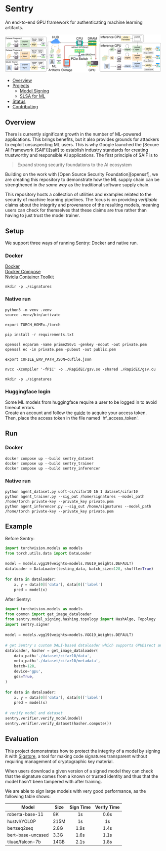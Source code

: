 # Sentry

An end-to-end GPU framework for authenticating machine learning artifacts.



![](sentry.png "Sentry")

<!-- markdown-toc --bullets="-" -i README.md -->

<!-- toc -->

- [Overview](#overview)
- [Projects](#projects)
  - [Model Signing](#model-signing)
  - [SLSA for ML](#slsa-for-ml)
- [Status](#status)
- [Contributing](#contributing)

<!-- tocstop -->

## Overview

There is currently significant growth in the number of ML-powered applications.
This brings benefits, but it also provides grounds for attackers to exploit
unsuspecting ML users. This is why Google launched the [Secure AI Framework
(SAIF)][saif] to establish industry standards for creating trustworthy and
responsible AI applications. The first principle of SAIF is to

> Expand strong security foundations to the AI ecosystem

Building on the work with [Open Source Security Foundation][openssf], we are
creating this repository to demonstrate how the ML supply chain can be
strengthened in _the same way_ as the traditional software supply chain.

This repository hosts a collection of utilities and examples related to the
security of machine learning pipelines. The focus is on providing *verifiable*
claims about the integrity and provenance of the resulting models, meaning users
can check for themselves that these claims are true rather than having to just
trust the model trainer.

## Setup
We support three ways of running Sentry: Docker and native run.

### Docker
[Docker](https://docs.docker.com/get-started/get-docker/)  
[Docker Compose](https://docs.docker.com/compose/install/)   
[Nvidia Container Toolkit](https://docs.nvidia.com/datacenter/cloud-native/container-toolkit/latest/install-guide.html)
```
mkdir -p ./signatures
```

### Native run
```
python3 -m venv .venv
source .venv/bin/activate

export TORCH_HOME=./torch

pip install -r requirements.txt

openssl ecparam -name prime256v1 -genkey -noout -out private.pem
openssl ec -in private.pem -pubout -out public.pem

export CUFILE_ENV_PATH_JSON=cufile.json

nvcc -Xcompiler '-fPIC' -o ./RapidEC/gsv.so -shared ./RapidEC/gsv.cu

mkdir -p ./signatures
```

### Huggingface login
Some ML models from huggingface require a user to be logged in to avoid timeout errors.  
Create an account and follow the [guide](https://huggingface.co/docs/hub/en/security-tokens) to acquire your access token.  
Then, place the access token in the file named 'hf_access_token'.

## Run

### Docker
```
docker compose up --build sentry_dataset
docker compose up --build sentry_trainer
docker compose up --build sentry_inferencer
```

### Native run
```
python agent_dataset.py uoft-cs/cifar10 16 1 dataset/cifar10
python agent_trainer.py --sig_out /home/signatures --model_path /home/torch private-key --private_key private.pem
python agent_inferencer.py --sig_out /home/signatures --model_path /home/torch private-key --private_key private.pem
```

## Example
Before Sentry:
```python
import torchvision.models as models
from torch.utils.data import DataLoader

model = models.vgg19(weights=models.VGG19_Weights.DEFAULT)
dataloader = DataLoader(testing_data, batch_size=128, shuffle=True)

for data in dataloader:
    x, y = data[0]['data'], data[0]['label']
    pred = model(x)
```

After Sentry:
```python
import torchvision.models as models
from common import get_image_dataloader
from sentry.model_signing.hashing.topology import HashAlgo, Topology
import sentry.signer

model = models.vgg19(weights=models.VGG19_Weights.DEFAULT)

# get Sentry's custom DALI-based dataloader which supports GPUDirect and dataset hashing
dataloader, hasher = get_image_dataloader(
    data_path='./dataset/cifar10/data',
    meta_path='./dataset/cifar10/metadata',
    batch=128,
    device='gpu',
    gds=True,
)

for data in dataloader:
    x, y = data[0]['data'], data[0]['label']
    pred = model(x)

# verify model and dataset
sentry.verifier.verify_model(model)
sentry.verifier.verify_dataset(hasher.compute())
```

## Evaluation

This project demonstrates how to protect the integrity of a model by signing it
with [Sigstore](https://www.sigstore.dev/), a tool for making code signatures
transparent without requiring management of cryptographic key material.

When users download a given version of a signed model they can check that the
signature comes from a known or trusted identity and thus that the model hasn't
been tampered with after training.

We are able to sign large models with very good performance, as the following
table shows:

| Model              | Size  |  Sign Time | Verify Time |
|--------------------|-------|:----------:|:-----------:|
| roberta-base-11    | 8K    | 1s         | 0.6s        |
| hustvl/YOLOP       | 215M  | 1s         | 1s          |
| bertseq2seq        | 2.8G  | 1.9s       | 1.4s        |
| bert-base-uncased  | 3.3G  | 1.6s       | 1.1s        |
| tiiuae/falcon-7b   | 14GB  | 2.1s       | 1.8s        |
